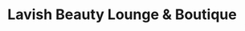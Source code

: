---
title: "Lavish Beauty Lounge & Boutique"
url: /kenmore/lavish-beauty-lounge-and-boutique/
shop: beauty
---